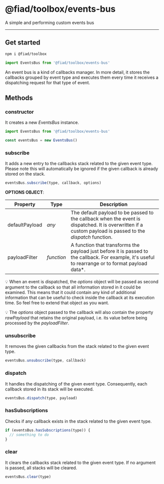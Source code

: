 # @fiad/toolbox/events-bus

A simple and performing custom events bus

---

## Get started

```sh
npm i @fiad/toolbox
```

```js
import EventsBus from '@fiad/toolbox/events-bus'
```

An event bus is a kind of callbacks manager. In more detail, it stores the callbacks grouped by event type and executes them every time it receives a dispatching request for that type of event.


## Methods

### constructor

It creates a new *EventsBus* instance.

```js
import EventsBus from '@fiad/toolbox/events-bus'

const eventsBus = new EventsBus()
```


### subscribe

It adds a new entry to the callbacks stack related to the given event type.
Please note this will automatically be ignored if the given callback is already stored on the stack.

```js
eventsBus.subscribe(type, callback, options)
```

__OPTIONS OBJECT__:

| Property | Type | Description |
| --- | --- | --- |
| defaultPayload | *any* | The default payload to be passed to the callback when the event is dispatched. It is overwritten if a custom payload is passed to the *dispatch* function. |
| payloadFilter | *function* | A function that transforms the payload just before it is passed to the callback. For example, it's useful to rearrange or to format payload data*. |

💡 When an event is dispatched, the *options* object will be passed as second argument to the callback so that all information stored in it could be examined. This means that it could contain any kind of additional information that can be useful to check inside the callback at its execution time. So feel free to extend that object as you want.

💡 The *options* object passed to the callback will also contain the property *rawPayload* that retains the original payload, i.e. its value before being processed by the *payloadFilter*.


### unsubscribe

It removes the given callbacks from the stack related to the given event type.

```js
eventsBus.unsubscribe(type, callback)
```


### dispatch

It handles the dispatching of the given event type. Consequently, each callback stored in its stack will be executed.

```js
eventsBus.dispatch(type, payload)
```


### hasSubscriptions

Checks if any callback exists in the stack related to the given event type.

```js
if (eventsBus.hasSubscriptions(type)) {
  // something to do
}
```


### clear

It clears the callbacks stack related to the given event type. If no argument is passed, all stacks will be cleared.

```js
eventsBus.clear(type)
```

